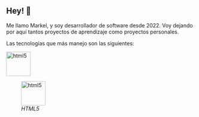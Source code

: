 ## Hey! 👋

Me llamo Markel, y soy desarrollador de software desde 2022. Voy dejando por aquí tantos proyectos de aprendizaje como proyectos personales.

Las tecnologías que más manejo son las siguientes:

<img src="https://cdn.iconscout.com/icon/free/png-256/free-html-5-1-1175208.png?f=webp" alt="html5" width="65" height="65"/>

<figure>
  <img src="https://cdn.iconscout.com/icon/free/png-256/free-html-5-1-1175208.png?f=webp" alt="html5" width="65" height="65"/>
  <figcaption style="font-style: italic;">HTML5</figcaption>
</figure>
